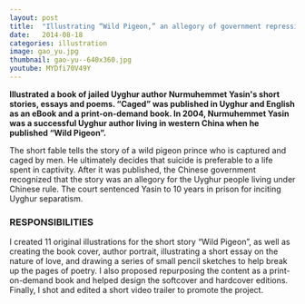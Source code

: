 ```yaml
---
layout: post
title:  "Illustrating “Wild Pigeon,” an allegory of government repression"
date:   2014-08-18
categories: illustration
image: gao_yu.jpg
thumbnail: gao-yu--640x360.jpg
youtube: MYDfi70V49Y
---
```


**Illustrated a book of jailed Uyghur author Nurmuhemmet Yasin's short stories, essays and poems. “Caged” was published in Uyghur and English as an eBook and a print-on-demand book. In 2004, Nurmuhemmet Yasin was a successful Uyghur author living in western China when he published “Wild Pigeon”.**

The short fable tells the story of a wild pigeon prince who is captured and caged by men. He ultimately decides that suicide is preferable to a life spent in captivity. After it was published, the Chinese government recognized that the story was an allegory for the Uyghur people living under Chinese rule. The court sentenced Yasin to 10 years in prison for inciting Uyghur separatism.

### RESPONSIBILITIES

I created 11 original illustrations for the short story “Wild Pigeon”, as well as creating the book cover, author portrait, illustrating a short essay on the nature of love, and drawing a series of small pencil sketches to help break up the pages of poetry. I also proposed repurposing the content as a print-on-demand book and helped design the softcover and hardcover editions. Finally, I shot and edited a short video trailer to promote the project.